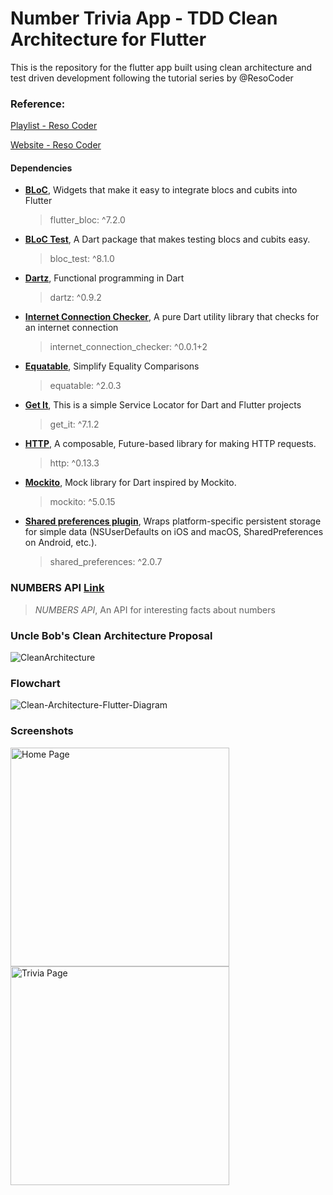 # Number Trivia App  - TDD Clean Architecture for Flutter

This is the repository for the flutter app built using clean architecture and test driven development following the tutorial series by @ResoCoder

### Reference:

[Playlist - Reso Coder](https://www.youtube.com/playlist?list=PLB6lc7nQ1n4iYGE_khpXRdJkJEp9WOech)

[Website - Reso Coder](https://resocoder.com/category/tutorials/flutter/tdd-clean-architecture/)

#### Dependencies

- [**BLoC**](https://pub.dev/packages/flutter_bloc), Widgets that make it easy to integrate blocs and cubits into Flutter
    > flutter_bloc: ^7.2.0

- [**BLoC Test**](https://pub.dev/packages/bloc_test), A Dart package that makes testing blocs and cubits easy.
    > bloc_test: ^8.1.0

- [**Dartz**](https://pub.dev/packages/dartz), Functional programming in Dart
    > dartz: ^0.9.2

- [**Internet Connection Checker**](https://pub.dev/packages/internet_connection_checker), A pure Dart utility library that checks for an internet connection
    > internet_connection_checker: ^0.0.1+2

- [**Equatable**](https://pub.dev/packages/equatable), Simplify Equality Comparisons
    > equatable: ^2.0.3

 - [**Get It**](https://pub.dev/packages/get_it), This is a simple Service Locator for Dart and Flutter projects
    > get_it:  ^7.1.2

 - [**HTTP**](https://pub.dev/packages/http), A composable, Future-based library for making HTTP requests.
    > http: ^0.13.3

 - [**Mockito**](https://pub.dev/packages/mockito), Mock library for Dart inspired by Mockito.
    > mockito: ^5.0.15

 - [**Shared preferences plugin**](https://pub.dev/packages/shared_preferences), Wraps platform-specific persistent storage for simple data (NSUserDefaults on iOS and macOS, SharedPreferences on Android, etc.).
    > shared_preferences: ^2.0.7

### NUMBERS API [Link](http://numbersapi.com/#42)
>  *NUMBERS API*, An API for interesting facts about numbers

### Uncle Bob's Clean Architecture Proposal
![CleanArchitecture](https://user-images.githubusercontent.com/46106467/113936871-0b3a3a80-9816-11eb-9739-6e54665d234a.jpg)

### Flowchart
![Clean-Architecture-Flutter-Diagram](https://user-images.githubusercontent.com/46106467/113936926-1b521a00-9816-11eb-9d30-186b54264c87.png)


### Screenshots

<div>
<img src="https://user-images.githubusercontent.com/46106467/113937501-e0041b00-9816-11eb-8061-c3aa43e32202.png" width="350" title="Home Page">
<img src="https://user-images.githubusercontent.com/46106467/113937507-e2667500-9816-11eb-88b5-ef664812d701.png" width="350" title="Trivia Page">
</div>

